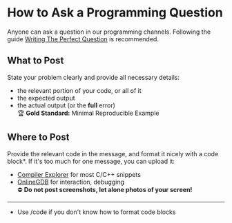 # How to Ask a Programming Question

Anyone can ask a question in our programming channels.
Following the guide
[Writing The Perfect Question](https://codeblog.jonskeet.uk/2010/08/29/writing-the-perfect-question/)
is recommended.

<!-- inline -->
## What to Post
State your problem clearly and provide all necessary details:
- the relevant portion of your code, or all of it
- the expected output
- the actual output (or the **full** error)<br>
:trophy: **Gold Standard:** Minimal Reproducible Example

<!-- inline -->
## Where to Post
Provide the relevant code in the message, and format it nicely with a code block\*.
If it's too much for one message, you can upload it:
- [Compiler Explorer](https://godbolt.org/) for most C/C++ snippets
- [OnlineGDB](https://www.onlinegdb.com/) for interaction, debugging<br>
:no_entry: **Do not post screenshots, let alone photos of your screen!**

---
* Use /code if you don't know how to format code blocks
